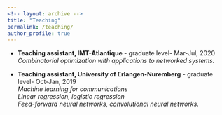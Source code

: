 ```yaml
---
<!-- layout: archive -->
title: "Teaching"
permalink: /teaching/
author_profile: true
---
```

* **Teaching assistant, IMT-Atlantique** - graduate level- Mar-Jul, 2020
<br>*Combinatorial optimization with applications to networked systems.*

* **Teaching assistant, University of Erlangen-Nuremberg** - graduate level-  Oct-Jan, 2019
<br>*Machine learning for communications*
<br>*Linear regression, logistic regression*
<br>*Feed-forward neural networks, convolutional neural networks.*

